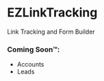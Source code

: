 <h1>EZLinkTracking</h1>
<p>Link Tracking and Form Builder</p>
<h3>Coming Soon™:</h3>
<ul>
  <li>Accounts</li>
  <li>Leads</li>
</ul>
